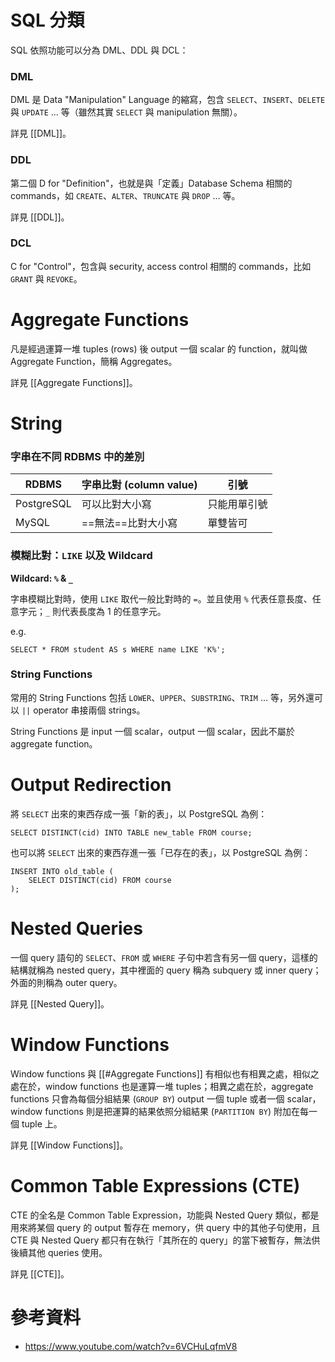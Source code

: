 # SQL 分類

SQL 依照功能可以分為 DML、DDL 與 DCL：

### DML

DML 是 Data "Manipulation" Language 的縮寫，包含 `SELECT`、`INSERT`、`DELETE` 與 `UPDATE` … 等（雖然其實 `SELECT` 與 manipulation 無關）。

詳見 [[DML]]。

### DDL

第二個 D for "Definition"，也就是與「定義」Database Schema 相關的 commands，如 `CREATE`、`ALTER`、`TRUNCATE` 與 `DROP` … 等。

詳見 [[DDL]]。

### DCL

C for "Control"，包含與 security, access control 相關的 commands，比如 `GRANT` 與 `REVOKE`。

# Aggregate Functions

凡是經過運算一堆 tuples (rows) 後 output 一個 scalar 的 function，就叫做 Aggregate Function，簡稱 Aggregates。

詳見 [[Aggregate Functions]]。

# String

### 字串在不同 RDBMS 中的差別

| **RDBMS** | **字串比對 (column value)** | **引號** |
| ---- | ---- | ---- |
| PostgreSQL | 可以比對大小寫| 只能用單引號 |
| MySQL | ==無法==比對大小寫 | 單雙皆可 |

### 模糊比對：`LIKE` 以及 Wildcard

**Wildcard: `%` & `_`**

字串模糊比對時，使用 `LIKE` 取代一般比對時的 `=`。並且使用 `%` 代表任意長度、任意字元；`_` 則代表長度為 1 的任意字元。

e.g.

```PostgreSQL
SELECT * FROM student AS s WHERE name LIKE 'K%';
```

### String Functions

常用的 String Functions 包括 `LOWER`、`UPPER`、`SUBSTRING`、`TRIM` … 等，另外還可以 `||` operator 串接兩個 strings。

String Functions 是 input 一個 scalar，output 一個 scalar，因此不屬於 aggregate function。

# Output Redirection

將 `SELECT` 出來的東西存成一張「新的表」，以 PostgreSQL 為例：

```PostgreSQL
SELECT DISTINCT(cid) INTO TABLE new_table FROM course;
```

也可以將 `SELECT` 出來的東西存進一張「已存在的表」，以 PostgreSQL 為例：

```PostgreSQL
INSERT INTO old_table (
    SELECT DISTINCT(cid) FROM course
);
```

# Nested Queries

一個 query 語句的 `SELECT`、`FROM` 或 `WHERE` 子句中若含有另一個 query，這樣的結構就稱為 nested query，其中裡面的 query 稱為 subquery 或 inner query；外面的則稱為 outer query。

詳見 [[Nested Query]]。

# Window Functions

Window functions 與 [[#Aggregate Functions]] 有相似也有相異之處，相似之處在於，window functions 也是運算一堆 tuples；相異之處在於，aggregate functions 只會為每個分組結果 (`GROUP BY`) output 一個 tuple 或者一個 scalar，window functions 則是把運算的結果依照分組結果 (`PARTITION BY`) 附加在每一個 tuple 上。

詳見 [[Window Functions]]。

# Common Table Expressions (CTE)

CTE 的全名是 Common Table Expression，功能與 Nested Query 類似，都是用來將某個 query 的 output 暫存在 memory，供 query 中的其他子句使用，且 CTE 與 Nested Query 都只有在執行「其所在的 query」的當下被暫存，無法供後續其他 queries 使用。

詳見 [[CTE]]。

# 參考資料

- <https://www.youtube.com/watch?v=6VCHuLqfmV8>
